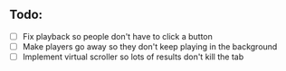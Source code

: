 ## Todo:
- [ ] Fix playback so people don't have to click a button
- [ ] Make players go away so they don't keep playing in the background
- [ ] Implement virtual scroller so lots of results don't kill the tab

